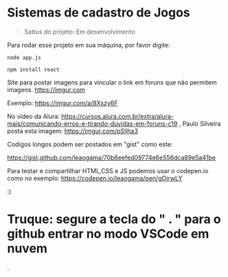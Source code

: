 <h1>Sistemas de cadastro de Jogos</h1>

> Sattus do projeto: Em desenvolvimento

Para rodar esse projeto em sua máquina, por favor digite:

```
node app.js
```

```
npm install react
```

Site para postar imagens para vincular o link em foruns que não permitem imagens. https://imgur.com

Exemplo: https://imgur.com/a/8Xszy6F

No vídeo da Alura: https://cursos.alura.com.br/extra/alura-mais/comunicando-erros-e-tirando-duvidas-em-foruns-c19 ,
Paulo Silveira posta esta imagem: https://imgur.com/pSljha3

Codigos longos podem ser postados em "gist" como este:

https://gist.github.com/leaogama/70b6eefed09774e6e556dca89e5a41be

Para testar e compartilhar HTML,CSS e JS podemos usar o codepen.io como no exemplo:
https://codepen.io/leaogama/pen/gOjrwLY

:)
<h1>Truque: segure a tecla do " . " para o github entrar no modo VSCode em nuvem</h1>.
